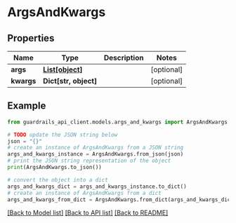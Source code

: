# ArgsAndKwargs


## Properties

Name | Type | Description | Notes
------------ | ------------- | ------------- | -------------
**args** | [**List[object]**](AnyType.md) |  | [optional] 
**kwargs** | **Dict[str, object]** |  | [optional] 

## Example

```python
from guardrails_api_client.models.args_and_kwargs import ArgsAndKwargs

# TODO update the JSON string below
json = "{}"
# create an instance of ArgsAndKwargs from a JSON string
args_and_kwargs_instance = ArgsAndKwargs.from_json(json)
# print the JSON string representation of the object
print(ArgsAndKwargs.to_json())

# convert the object into a dict
args_and_kwargs_dict = args_and_kwargs_instance.to_dict()
# create an instance of ArgsAndKwargs from a dict
args_and_kwargs_from_dict = ArgsAndKwargs.from_dict(args_and_kwargs_dict)
```
[[Back to Model list]](../README.md#documentation-for-models) [[Back to API list]](../README.md#documentation-for-api-endpoints) [[Back to README]](../README.md)


